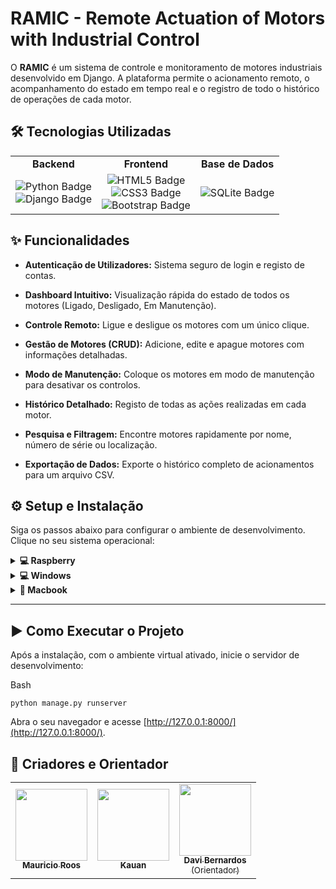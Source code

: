 # RAMIC - Remote Actuation of Motors with Industrial Control

O **RAMIC** é um sistema de controle e monitoramento de motores industriais desenvolvido em Django. A plataforma permite o acionamento remoto, o acompanhamento do estado em tempo real e o registro de todo o histórico de operações de cada motor.

## 🛠️ Tecnologias Utilizadas
<table> <tr> <td align="center"><strong>Backend</strong></td> <td align="center"><strong>Frontend</strong></td> <td align="center"><strong>Base de Dados</strong></td> </tr> <tr> <td align="center"> <img src="https://img.shields.io/badge/Python-FFD43B?style=for-the-badge&logo=python&logoColor=blue" alt="Python Badge"/> <br> <img src="https://img.shields.io/badge/Django-092E20?style=for-the-badge&logo=django&logoColor=green" alt="Django Badge"/> </td> <td align="center"> <img src="https://img.shields.io/badge/HTML5-E34F26?style=for-the-badge&logo=html5&logoColor=white" alt="HTML5 Badge"/> <br> <img src="https://img.shields.io/badge/CSS3-1572B6?style=for-the-badge&logo=css3&logoColor=white" alt="CSS3 Badge"/> <br> <img src="https://img.shields.io/badge/Bootstrap-563D7C?style=for-the-badge&logo=bootstrap&logoColor=white" alt="Bootstrap Badge"/> </td> <td align="center"> <img src="https://img.shields.io/badge/SQLite-07405E?style=for-the-badge&logo=sqlite&logoColor=white" alt="SQLite Badge"/> </td> </tr> </table>

## ✨ Funcionalidades

-   **Autenticação de Utilizadores:** Sistema seguro de login e registo de contas.
    
-   **Dashboard Intuitivo:** Visualização rápida do estado de todos os motores (Ligado, Desligado, Em Manutenção).
    
-   **Controle Remoto:** Ligue e desligue os motores com um único clique.
    
-   **Gestão de Motores (CRUD):** Adicione, edite e apague motores com informações detalhadas.
    
-   **Modo de Manutenção:** Coloque os motores em modo de manutenção para desativar os controlos.
    
-   **Histórico Detalhado:** Registo de todas as ações realizadas em cada motor.
    
-   **Pesquisa e Filtragem:** Encontre motores rapidamente por nome, número de série ou localização.
    
-   **Exportação de Dados:** Exporte o histórico completo de acionamentos para um arquivo CSV.
    


## ⚙️ Setup e Instalação

Siga os passos abaixo para configurar o ambiente de desenvolvimento. Clique no seu sistema operacional:

<details> <summary><strong> 💻 Raspberry </strong></summary>

1.  **Instale os pacotes:**

    Bash
    
    ```
    sudo apt install net-tools
    sudo apt install openssh-server
    sudo apt install mosquitto mosquitto_clients

    sudo nano /etc/netplan/*.yaml
    sudo tail -f /log/var/mosquitto/mosquitto.conf
    ```
    
2.  **Identifique falhas:**
    
    Bash
    
    ```
    sudo systemctl status ssh
    sudo systemctl start ssh
    sudo systemctl status mosquitto 
    sudo ss -tulnp | grep 1883

    sudo cd /etc/ssh
    sudo ssh-keygen -A
    sudo sshd -t
    
    ```
    
3.  **Verifique bloqueios no firewall do linux e autorize portas:**
    
    Bash
    
    ```
    sudo ufw status verbose  
    sudo ufw allow 1883 
    sudo ufw allow ssh
    sudo ufw enable
    
    ```
    
4.  **Inscreva-se e publique tópicos:**
    
    Bash
    
    ```
    mosquitto_sub -u <usuario> -P <senha> -v -t 'motor/a110'   
    mosquitto_pub -h <ip> -u <usuario> -P <senha> -t "motor/a110" -m "ligar" 
    mosquitto_pub -h <ip> -u <usuario> -P <senha> -t "motor/a110" -m "desligar"
    
    ```
    

</details>


<details> <summary><strong> 💻 Windows </strong></summary>

1.  **Crie e ative um ambiente virtual:**
    
    Bash
    
    ```
    # É recomendado usar Python 3.9 ou superior
    python -m venv ramic_env
    .\ramic_env\Scripts\activate
    
    ```
    
2.  **Instale as dependências:**
    
    Bash
    
    ```
    pip install -r requirements.txt
    
    ```
    
3.  **Execute as migrações da base de dados:**
    
    Bash
    
    ```
    python manage.py makemigrations
    python manage.py migrate
    
    ```
    
4.  **Crie um superusuário (administrador):**
    
    Bash
    
    ```
    python manage.py createsuperuser
    
    ```
    

</details>

<details> <summary><strong> 🍏 Macbook </strong></summary>

1.  **Crie e ative um ambiente virtual:**
    
    Bash
    
    ```
    # É recomendado usar Python 3.9 ou superior
    python3 -m venv ramic_env
    source ramic_env/bin/activate
    
    ```
    
2.  **Instale as dependências:**
    
    Bash
    
    ```
    pip install -r requirements.txt
    
    ```
    
3.  **Execute as migrações da base de dados:**
    
    Bash
    
    ```
    python manage.py makemigrations
    python manage.py migrate
    
    ```
    
4.  **Crie um superusuário (administrador):**
    
    Bash
    
    ```
    python manage.py createsuperuser
    
    ```
    

</details>

----------

## ▶️ Como Executar o Projeto

Após a instalação, com o ambiente virtual ativado, inicie o servidor de desenvolvimento:

Bash

```
python manage.py runserver

```

Abra o seu navegador e acesse [http://127.0.0.1:8000/](http://127.0.0.1:8000/).



## 👥 Criadores e Orientador <table> <tr> <td align="center"> <a href="https://github.com/mauricioroos"> <img src="https://github.com/mauricioroos.png" width="115"><br> <sub><b>Mauricio Roos</b></sub> </a> </td> <td align="center"> <a href="https://github.com/IFennecI"> <img src="https://github.com/IFennecI.png" width="115"><br> <sub><b>Kauan</b></sub> </a> </td> <td align="center"> <a href="https://github.com/dbernardos"> <img src="https://github.com/dbernardos.png" width="115"><br> <sub><b>Davi Bernardos</b></sub><br> <sub>(Orientador)</sub> </a> </td> </tr> </table>
